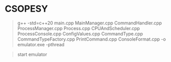 # CSOPESY


> g++ -std=c++20 main.cpp MainManager.cpp CommandHandler.cpp ProcessManager.cpp Process.cpp CPUAndScheduler.cpp ProcessConsole.cpp ConfigValues.cpp CommandType.cpp CommandTypeFactory.cpp PrintCommand.cpp ConsoleFormat.cpp -o emulator.exe -pthread

> start emulator
